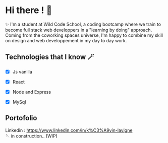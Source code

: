 # Hi there ! 👋

✨ I'm a student at Wild Code School, a coding bootcamp where we train to become full stack web developpers in a "learning by doing" approach.
Coming from the coworking spaces universe, I'm happy to combine my skill on design and web developpement in my day to day work.

## Technologies that I know 🪄

- [x] Js vanilla
- [x] React
- [x] Node and Express
- [x] MySql


## Portofolio
Linkedin :
https://www.linkedin.com/in/k%C3%A9vin-lavigne</br>
🪡 in construction.. (WIP)
